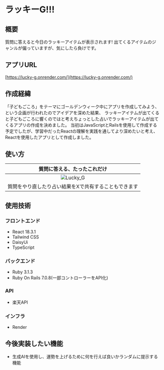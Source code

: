 # ラッキーG!!!

## 概要
質問に答えると今日のラッキーアイテムが表示されます!
出てくるアイテムのジャンルが偏っていますが、気にしたら負けです。

## アプリURL
[https://lucky-g.onrender.com/](https://lucky-g.onrender.com/)

## 作成経緯

「子どもごころ」をテーマにゴールデンウィーク中にアプリを作成してみよう、という企画が行われたのでアイデアを深めた結果、
ラッキーアイテムが出てくると子どもごころに響くのではと考えちょっとした占いでラッキーアイテムが出てくるアプリの作成を決めました。
当初はJavaScriptとRailsを使用して作成する予定でしたが、学習中だったReactの理解を実践を通してより深めたいと考え、Reactを使用したアプリとして作成しました。

## 使い方

|質問に答える、たったこれだけ|
|:-------------:|
|![Lucky_G](https://github.com/TAMETOMO8/lucky_g/assets/117285256/4b00b3be-7e11-4903-b2ab-bb308eef7018)|
|質問をやり直したり占い結果をXで共有することもできます|


## 使用技術
### フロントエンド
- React 18.3.1
- Tailwind CSS
- DaisyUi
- TypeScript

### バックエンド
- Ruby 3.1.3
- Ruby On Rails 7.0.8(一部コントローラーをAPI化)

### API
- 楽天API

### インフラ
- Render


## 今後実装したい機能
- 生成AIを使用し、運勢を上げるために何を行えば良いかランダムに提示する機能
